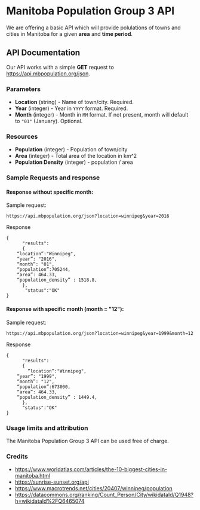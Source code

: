 # Manitoba Population Group 3 API
We are offering a basic API which will provide polulations of towns and cities in Manitoba for a given **area** and **time period**.

## API Documentation
Our API works with a simple **GET** request to https://api.mbpopulation.org/json.

### Parameters
* **Location** (string) - Name of town/city. Required.
* **Year** (integer) - Year in ```YYYY``` format. Required.
* **Month** (integer) - Month in ```MM``` format. If not present, month will default to ```"01"``` (January). Optional.

### Resources
* **Population** (integer) - Population of town/city
* **Area** (integer) - Total area of the location in km^2
* **Population Density** (integer) - population / area

### Sample Requests and response
#### Response without specific month:
Sample request:
```
https://api.mbpopulation.org/json?location=winnipeg&year=2016
```

Response

```
{
      "results":
      {
	“location”:"Winnipeg",
	“year”: "2016",
	“month”: "01",
	“population”:705244,
	“area”: 464.33,
	“population_density” : 1518.8,
      },
       "status":"OK"
}
```

#### Response with specific month (month = "12"):
Sample request:
``` 
https://api.mbpopulation.org/json?location=winnipeg&year=1999&month=12 
```

Response

```
{
      "results":
      {
       	“location”:"Winnipeg",
	“year”: "1999",
	“month”: "12",
	“population”:673000,
	“area”: 464.33,
	“population_density” : 1449.4,
      },
      "status":"OK"
}
```

### Usage limits and attribution
The Manitoba Population Group 3 API can be used free of charge. 

### Credits
- https://www.worldatlas.com/articles/the-10-biggest-cities-in-manitoba.html
- https://sunrise-sunset.org/api
- https://www.macrotrends.net/cities/20407/winnipeg/population 
- https://datacommons.org/ranking/Count_Person/City/wikidataId/Q1948?h=wikidataId%2FQ6465074
